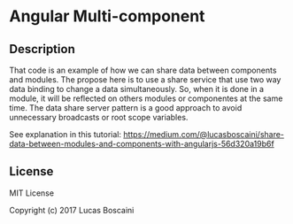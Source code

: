 # Angular Multi-component

## Description
That code is an example of how we can share data between components and modules. The propose here is to use a share service that use two way data binding to change a data simultaneously. So, when it is done in a module, it will be reflected on others modules or componentes at the same time. The data share server pattern is a good approach to avoid unnecessary broadcasts or root scope variables.

See explanation in this tutorial: https://medium.com/@lucasboscaini/share-data-between-modules-and-components-with-angularjs-56d320a19b6f

## License
MIT License

Copyright (c) 2017 Lucas Boscaini
